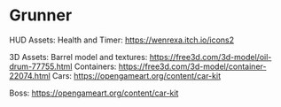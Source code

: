 # Grunner

HUD Assets:
Health and Timer: https://wenrexa.itch.io/icons2

3D Assets:
Barrel model and textures: https://free3d.com/3d-model/oil-drum-77755.html
Containers: https://free3d.com/3d-model/container-22074.html
Cars: https://opengameart.org/content/car-kit
	
Boss: https://opengameart.org/content/car-kit